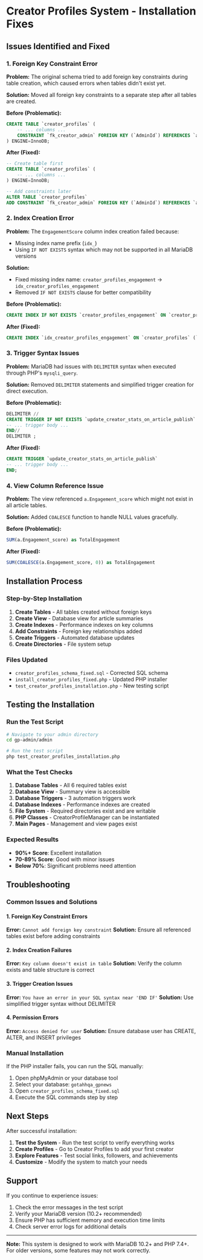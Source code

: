 # Creator Profiles System - Installation Fixes

## Issues Identified and Fixed

### 1. Foreign Key Constraint Error
**Problem:** The original schema tried to add foreign key constraints during table creation, which caused errors when tables didn't exist yet.

**Solution:** Moved all foreign key constraints to a separate step after all tables are created.

**Before (Problematic):**
```sql
CREATE TABLE `creator_profiles` (
    -- ... columns ...
    CONSTRAINT `fk_creator_admin` FOREIGN KEY (`AdminId`) REFERENCES `admin` (`AdminId`) ON DELETE CASCADE
) ENGINE=InnoDB;
```

**After (Fixed):**
```sql
-- Create table first
CREATE TABLE `creator_profiles` (
    -- ... columns ...
) ENGINE=InnoDB;

-- Add constraints later
ALTER TABLE `creator_profiles` 
ADD CONSTRAINT `fk_creator_admin` FOREIGN KEY (`AdminId`) REFERENCES `admin` (`AdminId`) ON DELETE CASCADE;
```

### 2. Index Creation Error
**Problem:** The `EngagementScore` column index creation failed because:
- Missing index name prefix (`idx_`)
- Using `IF NOT EXISTS` syntax which may not be supported in all MariaDB versions

**Solution:** 
- Fixed missing index name: `creator_profiles_engagement` → `idx_creator_profiles_engagement`
- Removed `IF NOT EXISTS` clause for better compatibility

**Before (Problematic):**
```sql
CREATE INDEX IF NOT EXISTS `creator_profiles_engagement` ON `creator_profiles` (`EngagementScore`);
```

**After (Fixed):**
```sql
CREATE INDEX `idx_creator_profiles_engagement` ON `creator_profiles` (`EngagementScore`);
```

### 3. Trigger Syntax Issues
**Problem:** MariaDB had issues with `DELIMITER` syntax when executed through PHP's `mysqli_query`.

**Solution:** Removed `DELIMITER` statements and simplified trigger creation for direct execution.

**Before (Problematic):**
```sql
DELIMITER //
CREATE TRIGGER IF NOT EXISTS `update_creator_stats_on_article_publish`
-- ... trigger body ...
END//
DELIMITER ;
```

**After (Fixed):**
```sql
CREATE TRIGGER `update_creator_stats_on_article_publish`
-- ... trigger body ...
END;
```

### 4. View Column Reference Issue
**Problem:** The view referenced `a.Engagement_score` which might not exist in all article tables.

**Solution:** Added `COALESCE` function to handle NULL values gracefully.

**Before (Problematic):**
```sql
SUM(a.Engagement_score) as TotalEngagement
```

**After (Fixed):**
```sql
SUM(COALESCE(a.Engagement_score, 0)) as TotalEngagement
```

## Installation Process

### Step-by-Step Installation
1. **Create Tables** - All tables created without foreign keys
2. **Create View** - Database view for article summaries
3. **Create Indexes** - Performance indexes on key columns
4. **Add Constraints** - Foreign key relationships added
5. **Create Triggers** - Automated database updates
6. **Create Directories** - File system setup

### Files Updated
- `creator_profiles_schema_fixed.sql` - Corrected SQL schema
- `install_creator_profiles_fixed.php` - Updated PHP installer
- `test_creator_profiles_installation.php` - New testing script

## Testing the Installation

### Run the Test Script
```bash
# Navigate to your admin directory
cd gp-admin/admin

# Run the test script
php test_creator_profiles_installation.php
```

### What the Test Checks
1. **Database Tables** - All 6 required tables exist
2. **Database View** - Summary view is accessible
3. **Database Triggers** - 3 automation triggers work
4. **Database Indexes** - Performance indexes are created
5. **File System** - Required directories exist and are writable
6. **PHP Classes** - CreatorProfileManager can be instantiated
7. **Main Pages** - Management and view pages exist

### Expected Results
- **90%+ Score**: Excellent installation
- **70-89% Score**: Good with minor issues
- **Below 70%**: Significant problems need attention

## Troubleshooting

### Common Issues and Solutions

#### 1. Foreign Key Constraint Errors
**Error:** `Cannot add foreign key constraint`
**Solution:** Ensure all referenced tables exist before adding constraints

#### 2. Index Creation Failures
**Error:** `Key column doesn't exist in table`
**Solution:** Verify the column exists and table structure is correct

#### 3. Trigger Creation Issues
**Error:** `You have an error in your SQL syntax near 'END IF'`
**Solution:** Use simplified trigger syntax without DELIMITER

#### 4. Permission Errors
**Error:** `Access denied for user`
**Solution:** Ensure database user has CREATE, ALTER, and INSERT privileges

### Manual Installation
If the PHP installer fails, you can run the SQL manually:

1. Open phpMyAdmin or your database tool
2. Select your database: `gotahhqa_gpnews`
3. Open `creator_profiles_schema_fixed.sql`
4. Execute the SQL commands step by step

## Next Steps

After successful installation:

1. **Test the System** - Run the test script to verify everything works
2. **Create Profiles** - Go to Creator Profiles to add your first creator
3. **Explore Features** - Test social links, followers, and achievements
4. **Customize** - Modify the system to match your needs

## Support

If you continue to experience issues:

1. Check the error messages in the test script
2. Verify your MariaDB version (10.2+ recommended)
3. Ensure PHP has sufficient memory and execution time limits
4. Check server error logs for additional details

---

**Note:** This system is designed to work with MariaDB 10.2+ and PHP 7.4+. For older versions, some features may not work correctly.
